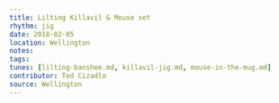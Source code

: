 ```yaml
---
title: Lilting Killavil & Mouse set
rhythm: jig
date: 2018-02-05
location: Wellington
notes:
tags: 
tunes: [lilting-banshee.md, killavil-jig.md, mouse-in-the-mug.md]
contributor: Ted Cizadlo
source: Wellington
---
```

